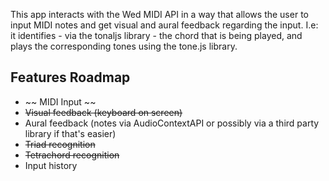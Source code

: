This app interacts with the Wed MIDI API in a way that allows the user to input MIDI notes and get visual and aural feedback regarding the input. 
I.e: it identifies - via the tonaljs  library - the chord that is being played, and plays the corresponding tones using the tone.js library.

## Features Roadmap
- ~~ MIDI Input ~~ 
-  ~~Visual feedback (keyboard on screen)~~
- Aural feedback (notes via AudioContextAPI or possibly via a third party library if that's easier)
- ~~Triad recognition~~
- ~~Tetrachord recognition~~
- Input history